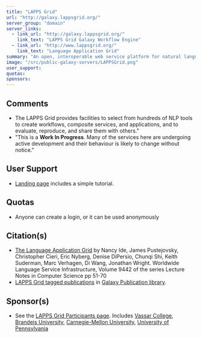 ```yaml
---
title: "LAPPS Grid"
url: "http://galaxy.lappsgrid.org/"
server_group: "domain"
server_links: 
  - link_url: "http://galaxy.lappsgrid.org/"
    link_text: "LAPPS Grid Galaxy Workflow Engine"
  - link_url: "http://www.lappsgrid.org/"
    link_text: "Language Application Grid"
summary: "An open, interoperable web service platform for natural language processing (NLP) research and development.  "
image: "/src/public-galaxy-servers/LAPPSGrid.png"
user_support: 
quotas: 
sponsors: 
---
```


## Comments

* The LAPPS Grid provides facilities to select from hundreds of NLP tools to create workflows, composite services, and applications, and to evaluate, reproduce, and share them with others."
* "This is a **Work In Progress**. Many of the services here are undergoing active development and their behaviour is likely to change without notice."

## User Support

* [Landing page](http://galaxy.lappsgrid.org/) includes a simple tutorial.

## Quotas

* Anyone can create a login, or it can be used anonymously

## Citation(s)

* [The Language Application Grid](http://link.springer.com/chapter/10.1007/978-3-319-31468-6_4) by Nancy Ide, James Pustejovsky, Christopher Cieri, Eric Nyberg, Denise DiPersio, Chunqi Shi, Keith Suderman, Marc Verhagen, Di Wang, Jonathan Wright. Worldwide Language Service Infrastructure, Volume 9442 of the series Lecture Notes in Computer Science pp 51-70
* [LAPPS Grid tagged publications](https://www.zotero.org/groups/1732893/galaxy/items/tag/%3ELAPPS%20Grid) in [Galaxy Publication library](/src/publication-library/index.md).


## Sponsor(s)

* See the [LAPPS Grid Participants page](http://www.lappsgrid.org/participants/).  Includes [Vassar College](http://www.cs.vassar.edu/), [Brandeis University](http://www.cs.brandeis.edu/), [Carnegie-Mellon University](http://www.lti.cs.cmu.edu/), [University of Pennsylvania](http://www.ldc.upenn.edu/)
